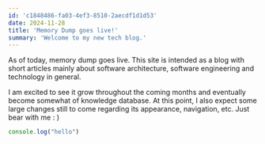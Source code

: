 ```yaml
---
id: 'c1848486-fa03-4ef3-8510-2aecdf1d1d53'
date: 2024-11-28
title: 'Memory Dump goes live!'
summary: 'Welcome to my new tech blog.'
---
```


As of today, memory dump goes live. This site is intended as a blog with short articles mainly about software architecture, software engineering and technology in general.

I am excited to see it grow throughout the coming months and eventually become somewhat of knowledge database. At this point, I also expect some large changes still to come regarding its appearance, navigation, etc. Just bear with me : )

```javascript
console.log("hello")
```
